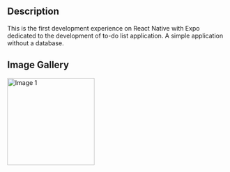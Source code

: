 ## Description   
This is the first development experience on React Native with Expo dedicated to the development of to-do list application.
A simple application without a database.   

## Image Gallery

<div style="display: flex; justify-content: space-between;">
    <img src="https://github.com/anluko/screenshotes/blob/master/ToDoList.jpg" alt="Image 1" width="200"/>
</div>
